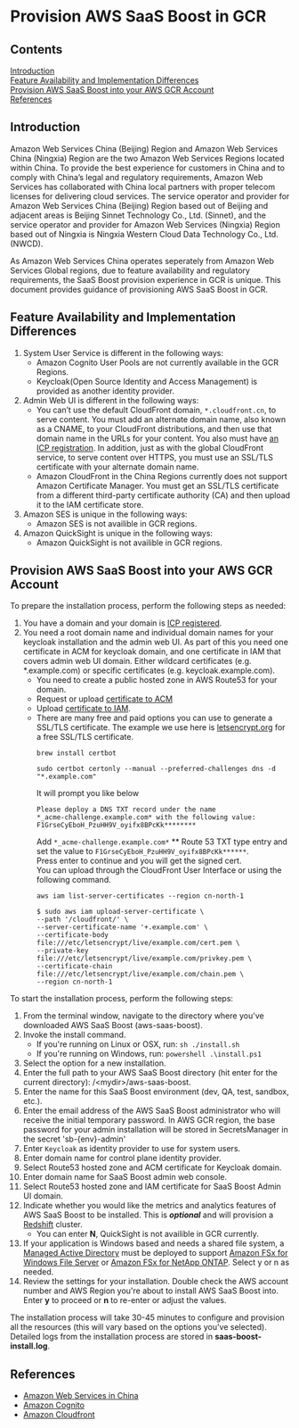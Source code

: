 # Provision AWS SaaS Boost in GCR

## Contents
[Introduction](#introduction)\
[Feature Availability and Implementation Differences](#feature-availability-and-implementation-differences)\
[Provision AWS SaaS Boost into your AWS GCR Account](#provision-aws-saas-boost-into-your-aws-gcr-account)\
[References](#references)

## Introduction
Amazon Web Services China (Beijing) Region and Amazon Web Services China (Ningxia) Region are the two Amazon Web Services Regions located within China. To provide the best experience for customers in China and to comply with China’s legal and regulatory requirements, Amazon Web Services has collaborated with China local partners with proper telecom licenses for delivering cloud services. The service operator and provider for Amazon Web Services China (Beijing) Region based out of Beijing and adjacent areas is Beijing Sinnet Technology Co., Ltd. (Sinnet), and the service operator and provider for Amazon Web Services (Ningxia) Region based out of Ningxia is Ningxia Western Cloud Data Technology Co., Ltd. (NWCD).

As Amazon Web Services China operates seperately from Amazon Web Services Global regions, due to feature availability and regulatory requirements, the SaaS Boost provision experience in GCR is unique. This document provides guidance of provisioning AWS SaaS Boost in GCR.

## Feature Availability and Implementation Differences
1. System User Service is different in the following ways:
    - Amazon Cognito User Pools are not currently available in the GCR Regions.
    - Keycloak(Open Source Identity and Access Management) is provided as another identity provider.
2. Admin Web UI is different in the following ways:
    - You can’t use the default CloudFront domain, `*.cloudfront.cn`, to serve content. You must add an alternate domain name, also known as a CNAME, to your CloudFront distributions, and then use that domain name in the URLs for your content. You also must have [an ICP registration](https://www.amazonaws.cn/en/about-aws/china/#ICP_in_China). In addition, just as with the global CloudFront service, to serve content over HTTPS, you must use an SSL/TLS certificate with your alternate domain name.
    - Amazon CloudFront in the China Regions currently does not support Amazon Certificate Manager. You must get an SSL/TLS certificate from a different third-party certificate authority (CA) and then upload it to the IAM certificate store.
3. Amazon SES is unique in the following ways:
    - Amazon SES is not availible in GCR regions.
4. Amazon QuickSight is unique in the following ways:
    - Amazon QuickSight is not availible in GCR regions.

## Provision AWS SaaS Boost into your AWS GCR Account
To prepare the installation process, perform the following steps as needed:
1. You have a domain and your domain is [ICP registered](https://www.amazonaws.cn/en/about-aws/china/#ICP_in_China).
2. You need a root domain name and individual domain names for your keycloak installation and the admin web UI. As part of this you need one certificate in ACM for keycloak domain, and one certificate in IAM that covers admin web UI domain. Either wildcard certificates (e.g. *.example.com) or specific certificates (e.g. keycloak.example.com). 
    - You need to create a public hosted zone in AWS Route53 for your domain.
    - Request or upload [certificate to ACM](https://docs.aws.amazon.com/acm/latest/userguide/gs-acm-request-public.html)
    - Upload [certificate to IAM](https://docs.aws.amazon.com/AmazonCloudFront/latest/DeveloperGuide/cnames-and-https-procedures.html). 
    - There are many free and paid options you can use to generate a SSL/TLS certificate. The example we use here is [letsencrypt.org](https://letsencrypt.org/) for a free SSL/TLS certificate.
        ```
        brew install certbot
        ```
        ```
        sudo certbot certonly --manual --preferred-challenges dns -d "*.example.com"
        ```
        It will prompt you like below 
        ```
        Please deploy a DNS TXT record under the name
        *_acme-challenge.example.com* with the following value:
        F1GrseCyEboH_PzuHH9V_oyifx8BPcKk********
        ```
        Add `*_acme-challenge.example.com*` ** Route 53 TXT type entry and set the value to `F1GrseCyEboH_PzuHH9V_oyifx8BPcKk******`.\
        Press enter to continue and you will get the signed cert.\
        You can upload through the CloudFront User Interface or using the following command.
        ```
        aws iam list-server-certificates --region cn-north-1
        ```
        ```
        $ sudo aws iam upload-server-certificate \
        --path '/cloudfront/' \
        --server-certificate-name '+.example.com' \
        --certificate-body file:///etc/letsencrypt/live/example.com/cert.pem \
        --private-key file:///etc/letsencrypt/live/example.com/privkey.pem \
        --certificate-chain file:///etc/letsencrypt/live/example.com/chain.pem \
        --region cn-north-1
        ```

To start the installation process, perform the following steps:
1. From the terminal window, navigate to the directory where you've downloaded AWS SaaS Boost (aws-saas-boost).
2. Invoke the install command. 
      - If you're running on Linux or OSX, run: `sh ./install.sh`
      - If you're running on Windows, run: `powershell .\install.ps1`
3. Select the option for a new installation.
4. Enter the full path to your AWS SaaS Boost directory (hit enter for the current directory): /\<mydir\>/aws-saas-boost.
5. Enter the name for this SaaS Boost environment (dev, QA, test, sandbox, etc.).
6. Enter the email address of the AWS SaaS Boost administrator who will receive the initial temporary password. In AWS GCR region, the base password for your admin installation will be stored in SecretsManager in the secret 'sb-{env}-admin'
7. Enter `Keycloak` as identity provider to use for system users.
8. Enter domain name for control plane identity provider. 
9. Select Route53 hosted zone and ACM certificate for Keycloak domain.
10. Enter domain name for SaaS Boost admin web console.
11. Select Route53 hosted zone and IAM certificate for SaaS Boost Admin UI domain.
12. Indicate whether you would like the metrics and analytics features of AWS SaaS Boost to be installed. This is ***optional*** and will provision a [Redshift](https://aws.amazon.com/redshift) cluster.
      - You can enter **N**, QuickSight is not availible in GCR currently.
13. If your application is Windows based and needs a shared file system, a [Managed Active Directory](https://aws.amazon.com/directoryservice/) must be deployed to support [Amazon FSx for Windows File Server](https://aws.amazon.com/fsx/windows/) or [Amazon FSx for NetApp ONTAP](https://aws.amazon.com/fsx/netapp-ontap/). Select y or n as needed.
14. Review the settings for your installation. Double check the AWS account number and AWS Region you're about to install AWS SaaS Boost into. Enter **y** to proceed or **n** to re-enter or adjust the values.

The installation process will take 30-45 minutes to configure and provision all the resources (this will vary based on the options you've selected). Detailed logs from the installation process are stored in **saas-boost-install.log**. 

## References
- [Amazon Web Services in China](https://www.amazonaws.cn/en/about-aws/china/)
- [Amazon Cognito](https://docs.amazonaws.cn/en_us/aws/latest/userguide/cognito.html)
- [Amazon Cloudfront](https://docs.amazonaws.cn/en_us/aws/latest/userguide/cloudfront.html)